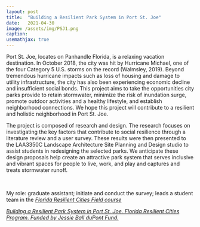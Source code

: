 ```yaml
---
layout: post
title:  "Building a Resilient Park System in Port St. Joe"
date:   2021-04-30
image: /assets/img/PSJ1.png
caption:
usemathjax: true
---
```


Port St. Joe, locates on Panhandle Florida, is a relaxing vacation destination. In October 2018, the city was hit by Hurricane Michael, one of the four Category 5 U.S. storms on the record (Walmsley, 2019). Beyond tremendous hurricane impacts such as loss of housing and damage to utility infrastructure, the city has also been experiencing economic decline and insufficient social bonds. This project aims to take the opportunities city parks provide to retain stormwater, minimize the risk of inundation surge, promote outdoor activities and a healthy lifestyle, and establish neighborhood connections. We hope this project will contribute to a resilient and holistic neighborhood in Port St. Joe.

The project is composed of research and design. The research focuses on investigating the key factors that contribute to social resilience through a literature review and a user survey. These results were then presented to the LAA3350C Landscape Architecture Site Planning and Design studio to assist students in redesigning the selected parks. We anticipate these design proposals help create an attractive park system that serves inclusive and vibrant spaces for people to live, work, and play and captures and treats stormwater runoff.

<br />

My role: graduate assistant; initiate and conduct the survey; leads a student team in the [*Florida Resilient Cities Field course*](https://floridaclimateinstitute.org/projects/2020-field-course)

[*Building a Resilient Park System in Port St. Joe. Florida Resilient Cities Program. Funded by Jessie Ball duPont Fund.*](https://issuu.com/uf-frc/docs/psj_resilient_parks_final_report_?fr=sMjFlZjIwODEyNDM)
